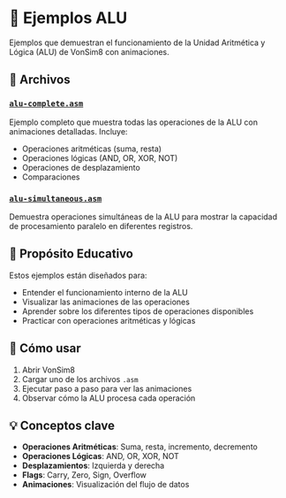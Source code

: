 # 🔢 Ejemplos ALU

Ejemplos que demuestran el funcionamiento de la Unidad Aritmética y Lógica (ALU) de VonSim8 con animaciones.

## 📁 Archivos

### [`alu-complete.asm`](./alu-complete.asm)
Ejemplo completo que muestra todas las operaciones de la ALU con animaciones detalladas. Incluye:
- Operaciones aritméticas (suma, resta)
- Operaciones lógicas (AND, OR, XOR, NOT)
- Operaciones de desplazamiento
- Comparaciones

### [`alu-simultaneous.asm`](./alu-simultaneous.asm)
Demuestra operaciones simultáneas de la ALU para mostrar la capacidad de procesamiento paralelo en diferentes registros.

## 🎯 Propósito Educativo

Estos ejemplos están diseñados para:
- Entender el funcionamiento interno de la ALU
- Visualizar las animaciones de las operaciones
- Aprender sobre los diferentes tipos de operaciones disponibles
- Practicar con operaciones aritméticas y lógicas

## 🚀 Cómo usar

1. Abrir VonSim8
2. Cargar uno de los archivos `.asm`
3. Ejecutar paso a paso para ver las animaciones
4. Observar cómo la ALU procesa cada operación

## 💡 Conceptos clave

- **Operaciones Aritméticas**: Suma, resta, incremento, decremento
- **Operaciones Lógicas**: AND, OR, XOR, NOT
- **Desplazamientos**: Izquierda y derecha
- **Flags**: Carry, Zero, Sign, Overflow
- **Animaciones**: Visualización del flujo de datos